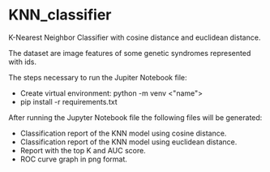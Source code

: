# KNN_classifier

K-Nearest Neighbor Classifier with cosine distance and euclidean distance.

The dataset are image features of some genetic syndromes represented with ids.

The steps necessary to run the Jupiter Notebook file:

- Create virtual environment: python -m venv <"name">
- pip install -r requirements.txt

After running the Jupyter Notebook file the following files will be generated:

- Classification report of the KNN model using cosine distance.
- Classification report of the KNN model using euclidean distance.
- Report with the top K and AUC score.
- ROC curve graph in png format.
